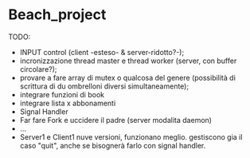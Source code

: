# Beach_project
TODO:
* INPUT control (client -esteso- & server-ridotto?-);
* incronizzazione thread master e thread worker (server, con buffer circolare?);
* provare a fare array di mutex o qualcosa del genere (possibilità di scrittura di du ombrelloni diversi simultaneamente);
* integrare funzioni di book
* integrare lista x abbonamenti
* Signal Handler
* Far fare Fork e uccidere il padre (server modalita daemon)
* ...
* Server1 e Client1 nuve versioni, funzionano meglio. gestiscono gia il caso "quit", anche se bisognerà farlo con signal handler.
